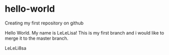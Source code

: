 # hello-world
Creating my first repository on github

Hello World. 
My name is LeLeLisa! This is my first branch and i would like to merge it to the master branch.

LeLeLi8sa

